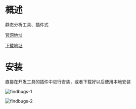 # 概述
静态分析工具、插件式

[官网地址](http://findbugs.sourceforge.net/)

[下载地址](http://findbugs.sourceforge.net/downloads.html)

# 安装
直接在开发工具的插件中进行安装，或者下载好以后使用本地安装

![findbugs-1](https://github.com/bloodzer0/Enterprise_Security_Build--Open_Source/raw/master/Application%20Security/Code%20Audit/img/findbugs-1.png)

![findbugs-2](https://github.com/bloodzer0/Enterprise_Security_Build--Open_Source/raw/master/Application%20Security/Code%20Audit/img/findbugs-2.png)
